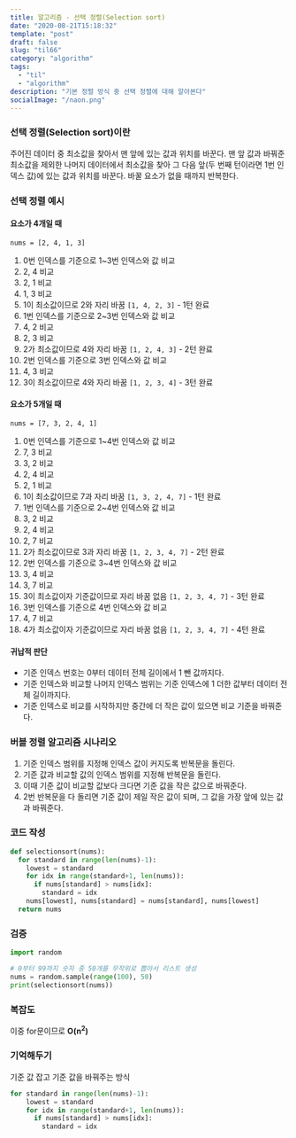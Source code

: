 ```yaml
---
title: 알고리즘 - 선택 정렬(Selection sort)
date: "2020-08-21T15:18:32"
template: "post"
draft: false
slug: "til66"
category: "algorithm"
tags:
  - "til"
  - "algorithm"
description: "기본 정렬 방식 중 선택 정렬에 대해 알아본다"
socialImage: "/naon.png"
---
```


### 선택 정렬(Selection sort)이란
주어진 데이터 중 최소값을 찾아서 맨 앞에 있는 값과 위치를 바꾼다. 맨 앞 값과 바꿔준 최소값을 제외한 나머지 데이터에서 최소값을 찾아 그 다음 앞(두 번째 턴이라면 1번 인덱스 값)에 있는 값과 위치를 바꾼다. 바꿀 요소가 없을 때까지 반복한다.

### 선택 정렬 예시
#### 요소가 4개일 때
`nums = [2, 4, 1, 3]`

1. 0번 인덱스를 기준으로 1~3번 인덱스와 값 비교
2. 2, 4 비교
3. 2, 1 비교
4. 1, 3 비교
5. 1이 최소값이므로 2와 자리 바꿈 `[1, 4, 2, 3]` - 1턴 완료
6. 1번 인덱스를 기준으로 2~3번 인덱스와 값 비교
7. 4, 2 비교
8. 2, 3 비교
9. 2가 최소값이므로 4와 자리 바꿈 `[1, 2, 4, 3]` - 2턴 완료
10. 2번 인덱스를 기준으로 3번 인덱스와 값 비교
11. 4, 3 비교
12. 3이 최소값이므로 4와 자리 바꿈 `[1, 2, 3, 4]` - 3턴 완료

#### 요소가 5개일 때
`nums = [7, 3, 2, 4, 1]`

1. 0번 인덱스를 기준으로 1~4번 인덱스와 값 비교
2. 7, 3 비교
3. 3, 2 비교
4. 2, 4 비교
5. 2, 1 비교
6. 1이 최소값이므로 7과 자리 바꿈 `[1, 3, 2, 4, 7]` - 1턴 완료
7. 1번 인덱스를 기준으로 2~4번 인덱스와 값 비교
8. 3, 2 비교
9. 2, 4 비교
10. 2, 7 비교
11. 2가 최소값이므로 3과 자리 바꿈 `[1, 2, 3, 4, 7]` - 2턴 완료
12. 2번 인덱스를 기준으로 3~4번 인덱스와 값 비교
13. 3, 4 비교
14. 3, 7 비교
15. 3이 최소값이자 기준값이므로 자리 바꿈 없음 `[1, 2, 3, 4, 7]` - 3턴 완료
16. 3번 인덱스를 기준으로 4번 인덱스와 값 비교
17. 4, 7 비교
18. 4가 최소값이자 기준값이므로 자리 바꿈 없음 `[1, 2, 3, 4, 7]` - 4턴 완료

#### 귀납적 판단
- 기준 인덱스 번호는 0부터 데이터 전체 길이에서 1 뺀 값까지다.
- 기준 인덱스와 비교할 나머지 인덱스 범위는 기준 인덱스에 1 더한 값부터 데이터 전체 길이까지다.
- 기준 인덱스로 비교를 시작하지만 중간에 더 작은 값이 있으면 비교 기준을 바꿔준다.

### 버블 정렬 알고리즘 시나리오
1. 기준 인덱스 범위를 지정해 인덱스 값이 커지도록 반복문을 돌린다.
2. 기준 값과 비교할 값의 인덱스 범위를 지정해 반복문을 돌린다.
3. 이때 기준 값이 비교할 값보다 크다면 기준 값을 작은 값으로 바꿔준다.
4. 2번 반복문을 다 돌리면 기준 값이 제일 작은 값이 되며, 그 값을 가장 앞에 있는 값과 바꿔준다.

### 코드 작성
```python
def selectionsort(nums):
  for standard in range(len(nums)-1):
    lowest = standard
    for idx in range(standard+1, len(nums)):
      if nums[standard] > nums[idx]:
        standard = idx
    nums[lowest], nums[standard] = nums[standard], nums[lowest]
  return nums
```

### 검증
```python
import random

# 0부터 99까지 숫자 중 50개를 무작위로 뽑아서 리스트 생성
nums = random.sample(range(100), 50)
print(selectionsort(nums))
```

### 복잡도
이중 for문이므로 **O(n<sup>2</sup>)**

### 기억해두기
기준 값 잡고 기준 값을 바꿔주는 방식
```python
for standard in range(len(nums)-1):
    lowest = standard
    for idx in range(standard+1, len(nums)):
      if nums[standard] > nums[idx]:
        standard = idx
```